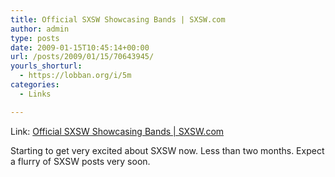 ```yaml
---
title: Official SXSW Showcasing Bands | SXSW.com
author: admin
type: posts
date: 2009-01-15T10:45:14+00:00
url: /posts/2009/01/15/70643945/
yourls_shorturl:
  - https://lobban.org/i/5m
categories:
  - Links

---
```

Link: [Official SXSW Showcasing Bands | SXSW.com][1]

Starting to get very excited about SXSW now. Less than two months. Expect a flurry of SXSW posts very soon.

 [1]: http://sxsw.com/music/shows/bands/